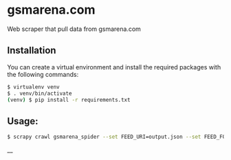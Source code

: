# gsmarena.com

Web scraper that pull data from gsmarena.com


Installation
------------

You can create a virtual environment and install the required packages with the following commands:
```bash
$ virtualenv venv
$ . venv/bin/activate
(venv) $ pip install -r requirements.txt
```

Usage:
-------

```bash
$ scrapy crawl gsmarena_spider --set FEED_URI=output.json --set FEED_FORMAT=json
```
__
